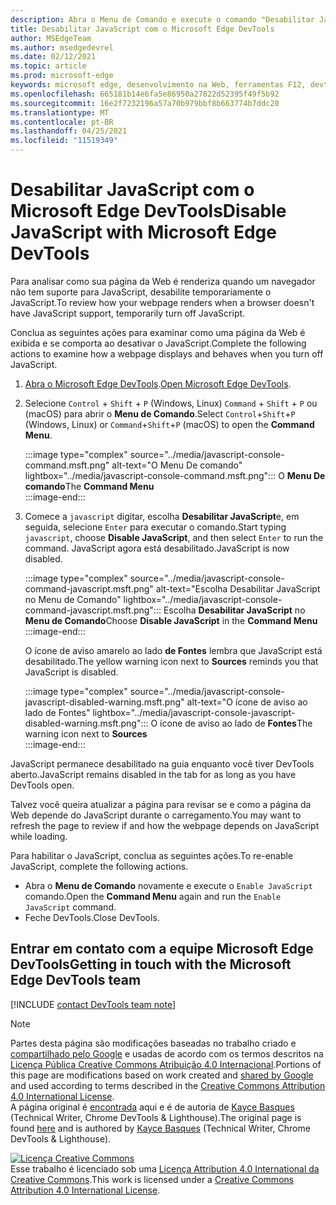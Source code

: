 ```yaml
---
description: Abra o Menu de Comando e execute o comando "Desabilitar JavaScript".
title: Desabilitar JavaScript com o Microsoft Edge DevTools
author: MSEdgeTeam
ms.author: msedgedevrel
ms.date: 02/12/2021
ms.topic: article
ms.prod: microsoft-edge
keywords: microsoft edge, desenvolvimento na Web, ferramentas F12, devtools
ms.openlocfilehash: 665181b14e6fa5e86950a27822d52395f49f5b92
ms.sourcegitcommit: 16e2f7232196a57a70b979bbf8b663774b7ddc20
ms.translationtype: MT
ms.contentlocale: pt-BR
ms.lasthandoff: 04/25/2021
ms.locfileid: "11519349"
---
```

<!-- Copyright Kayce Basques 

   Licensed under the Apache License, Version 2.0 (the "License");
   you may not use this file except in compliance with the License.
   You may obtain a copy of the License at

       https://www.apache.org/licenses/LICENSE-2.0

   Unless required by applicable law or agreed to in writing, software
   distributed under the License is distributed on an "AS IS" BASIS,
   WITHOUT WARRANTIES OR CONDITIONS OF ANY KIND, either express or implied.
   See the License for the specific language governing permissions and
   limitations under the License.  -->

# <a name="disable-javascript-with-microsoft-edge-devtools"></a><span data-ttu-id="a2b17-104">Desabilitar JavaScript com o Microsoft Edge DevTools</span><span class="sxs-lookup"><span data-stu-id="a2b17-104">Disable JavaScript with Microsoft Edge DevTools</span></span>  

<span data-ttu-id="a2b17-105">Para analisar como sua página da Web é renderiza quando um navegador não tem suporte para JavaScript, desabilite temporariamente o JavaScript.</span><span class="sxs-lookup"><span data-stu-id="a2b17-105">To review how your webpage renders when a browser doesn't have JavaScript support, temporarily turn off JavaScript.</span></span>

<span data-ttu-id="a2b17-106">Conclua as seguintes ações para examinar como uma página da Web é exibida e se comporta ao desativar o JavaScript.</span><span class="sxs-lookup"><span data-stu-id="a2b17-106">Complete the following actions to examine how a webpage displays and behaves when you turn off JavaScript.</span></span>  

1.  <span data-ttu-id="a2b17-107">[Abra o Microsoft Edge DevTools][DevToolsOpen].</span><span class="sxs-lookup"><span data-stu-id="a2b17-107">[Open Microsoft Edge DevTools][DevToolsOpen].</span></span>  
1.  <span data-ttu-id="a2b17-108">Selecione `Control` + `Shift` + `P` \(Windows, Linux\) `Command` + `Shift` + `P` ou \(macOS\) para abrir o **Menu de Comando**.</span><span class="sxs-lookup"><span data-stu-id="a2b17-108">Select `Control`+`Shift`+`P` \(Windows, Linux\) or `Command`+`Shift`+`P` \(macOS\) to open the **Command Menu**.</span></span>  
    
    :::image type="complex" source="../media/javascript-console-command.msft.png" alt-text="O Menu De comando" lightbox="../media/javascript-console-command.msft.png":::
       <span data-ttu-id="a2b17-110">O **Menu De comando**</span><span class="sxs-lookup"><span data-stu-id="a2b17-110">The **Command Menu**</span></span>  
    :::image-end:::  
    
1.  <span data-ttu-id="a2b17-111">Comece a `javascript` digitar, escolha **Desabilitar JavaScript**e, em seguida, selecione `Enter` para executar o comando.</span><span class="sxs-lookup"><span data-stu-id="a2b17-111">Start typing `javascript`, choose **Disable JavaScript**, and then select `Enter` to run the command.</span></span>  <span data-ttu-id="a2b17-112">JavaScript agora está desabilitado.</span><span class="sxs-lookup"><span data-stu-id="a2b17-112">JavaScript is now disabled.</span></span>  
    
    :::image type="complex" source="../media/javascript-console-command-javascript.msft.png" alt-text="Escolha Desabilitar JavaScript no Menu de Comando" lightbox="../media/javascript-console-command-javascript.msft.png":::
       <span data-ttu-id="a2b17-114">Escolha **Desabilitar JavaScript** no **Menu de Comando**</span><span class="sxs-lookup"><span data-stu-id="a2b17-114">Choose **Disable JavaScript** in the **Command Menu**</span></span>  
    :::image-end:::  
    
    <span data-ttu-id="a2b17-115">O ícone de aviso amarelo ao lado **de Fontes** lembra que JavaScript está desabilitado.</span><span class="sxs-lookup"><span data-stu-id="a2b17-115">The yellow warning icon next to **Sources** reminds you that JavaScript is disabled.</span></span>  
    
    :::image type="complex" source="../media/javascript-console-javascript-disabled-warning.msft.png" alt-text="O ícone de aviso ao lado de Fontes" lightbox="../media/javascript-console-javascript-disabled-warning.msft.png":::
       <span data-ttu-id="a2b17-117">O ícone de aviso ao lado de **Fontes**</span><span class="sxs-lookup"><span data-stu-id="a2b17-117">The warning icon next to **Sources**</span></span>  
    :::image-end:::  
    
<span data-ttu-id="a2b17-118">JavaScript permanece desabilitado na guia enquanto você tiver DevTools aberto.</span><span class="sxs-lookup"><span data-stu-id="a2b17-118">JavaScript remains disabled in the tab for as long as you have DevTools open.</span></span>  

<span data-ttu-id="a2b17-119">Talvez você queira atualizar a página para revisar se e como a página da Web depende do JavaScript durante o carregamento.</span><span class="sxs-lookup"><span data-stu-id="a2b17-119">You may want to refresh the page to review if and how the webpage depends on JavaScript while loading.</span></span>  

<span data-ttu-id="a2b17-120">Para habilitar o JavaScript, conclua as seguintes ações.</span><span class="sxs-lookup"><span data-stu-id="a2b17-120">To re-enable JavaScript, complete the following actions.</span></span>  

*   <span data-ttu-id="a2b17-121">Abra o **Menu de Comando** novamente e execute o `Enable JavaScript` comando.</span><span class="sxs-lookup"><span data-stu-id="a2b17-121">Open the **Command Menu** again and run the `Enable JavaScript` command.</span></span>  
*   <span data-ttu-id="a2b17-122">Feche DevTools.</span><span class="sxs-lookup"><span data-stu-id="a2b17-122">Close DevTools.</span></span>  

## <a name="getting-in-touch-with-the-microsoft-edge-devtools-team"></a><span data-ttu-id="a2b17-123">Entrar em contato com a equipe Microsoft Edge DevTools</span><span class="sxs-lookup"><span data-stu-id="a2b17-123">Getting in touch with the Microsoft Edge DevTools team</span></span>  

[!INCLUDE [contact DevTools team note](../includes/contact-devtools-team-note.md)]  

<!-- links -->  

[DevToolsOpen]: ../open/index.md "Abra o Microsoft Edge DevTools | Microsoft Docs"  

> [!NOTE]
> <span data-ttu-id="a2b17-125">Partes desta página são modificações baseadas no trabalho criado e [compartilhado pelo Google][GoogleSitePolicies] e usadas de acordo com os termos descritos na [Licença Pública Creative Commons Atribuição 4.0 Internacional][CCA4IL].</span><span class="sxs-lookup"><span data-stu-id="a2b17-125">Portions of this page are modifications based on work created and [shared by Google][GoogleSitePolicies] and used according to terms described in the [Creative Commons Attribution 4.0 International License][CCA4IL].</span></span>  
> <span data-ttu-id="a2b17-126">A página original é [encontrada](https://developers.google.com/web/tools/chrome-devtools/javascript/disable) aqui e é de autoria de [Kayce Basques][KayceBasques] \(Technical Writer, Chrome DevTools \& Lighthouse\).</span><span class="sxs-lookup"><span data-stu-id="a2b17-126">The original page is found [here](https://developers.google.com/web/tools/chrome-devtools/javascript/disable) and is authored by [Kayce Basques][KayceBasques] \(Technical Writer, Chrome DevTools \& Lighthouse\).</span></span>  

[![Licença Creative Commons][CCby4Image]][CCA4IL]  
<span data-ttu-id="a2b17-128">Esse trabalho é licenciado sob uma [Licença Attribution 4.0 International da Creative Commons][CCA4IL].</span><span class="sxs-lookup"><span data-stu-id="a2b17-128">This work is licensed under a [Creative Commons Attribution 4.0 International License][CCA4IL].</span></span>  

[CCA4IL]: https://creativecommons.org/licenses/by/4.0  
[CCby4Image]: https://i.creativecommons.org/l/by/4.0/88x31.png  
[GoogleSitePolicies]: https://developers.google.com/terms/site-policies  
[KayceBasques]: https://developers.google.com/web/resources/contributors/kaycebasques  
